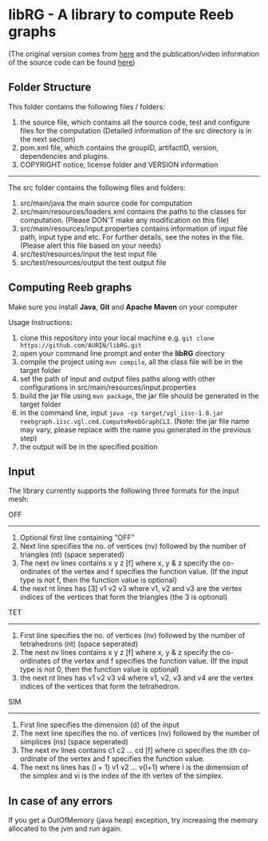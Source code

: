 # libRG - A library to compute Reeb graphs 

(The original version comes from [here](https://bitbucket.org/vgl_iisc/librgjava?_ga=2.168793697.1114209928.1501199073-1430101692.1500944757) and the publication/video information of the source code can be found [here](http://vgl.csa.iisc.ac.in/pub/paper.php?pid=009))

Folder Structure
----------------------------------------
This folder contains the following files / folders:
1. the source file, which contains all the source code, test and configure files for the computation (Detailed information of the src directory is in the next section)
2. pom.xml file, which contains the groupID, artifactID, version, dependencies and plugins.
5. COPYRIGHT notice, license folder and VERSION information

-----------------------------------------
The src folder contains the following files and folders:
1. src/main/java the main source code for computation
2. src/main/resources/loaders.xml contains the paths to the classes for computation. (Please DON'T make any modification on this file)
3. src/main/resources/input.properties contains information of input file path, input type and etc. For further details, see the notes in the file. (Please alert this file based on your needs)
4. src/test/resources/input the test input file
5. src/test/resources/output the test output file

Computing Reeb graphs
--------------------
Make sure you install **Java**, **Git** and **Apache Maven** on your computer

Usage Instructions:
1. clone this repository into your local machine e.g. `git clone https://github.com/AURIN/libRG.git`
2. open your command line prompt and enter the **libRG** directory
3. compile the project using `mvn compile`, all the class file will be in the target folder
4. set the path of input and output files paths along with other configurations in src/main/resources/input.properties
5. build the jar file using `mvn package`, the jar file should be generated in the target folder
6. in the command line, input `java -cp target/vgl_iisc-1.0.jar reebgraph.iisc.vgl.cmd.ComputeReebGraphCLI`. (Note: the jar file name may vary, please replace with the name you generated in the previous step)
7. the output will be in the specified position

Input
------
The library currently supports the following three formats for the input mesh:

OFF
***
1. Optional first line containing "OFF"
2. Next line specifies the no. of vertices (nv) followed by the number of triangles (nt) (space seperated)
3. The next nv lines contains
   x y z [f]
   where x, y & z specify the co-ordinates of the vertex and f specifies the function value. (If the input type is not f, then the function value is optional)
4. the next nt lines has
   [3] v1 v2 v3
   where v1, v2 and v3 are the vertex indices of the vertices that form the triangles (the 3 is optional)


TET
***
1. First line specifies the no. of vertices (nv) followed by the number of tetrahedrons (nt) (space seperated)
2. The next nv lines contains
   x y z [f]
   where x, y & z specify the co-ordinates of the vertex and f specifies the function value. (If the input type is not 0, then the function value is optional)
3. the next nt lines has
   v1 v2 v3 v4
   where v1, v2, v3 and v4 are the vertex indices of the vertices that form the tetrahedron.


SIM
***
1. First line specifies the dimension (d) of the input
2. The next line specifies the no. of vertices (nv) followed by the number of simplices (ns) (space seperated)
3. The next nv lines contains
   c1 c2 ... cd [f]
   where ci specifies the ith co-ordinate of the vertex and f specifies the function value.
4. The next ns lines has
   (l + 1) v1 v2 ... v{l+1}
   where l is the dimension of the simplex and vi is the index of the ith vertex of the simplex.



In case of any errors
---------------------
If you get a OutOfMemory (java heap) exception, try increasing the memory allocated to the jvm and run again.

